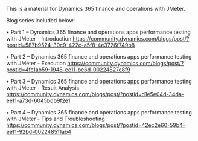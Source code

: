 This is a material for Dynamics 365 finance and operations with JMeter.

Blog series included below:

•	Part 1 – Dynamics 365 finance and operations apps performance testing with JMeter - Introduction https://community.dynamics.com/blogs/post/?postid=587b9524-30c9-422c-a5f8-4e3726f749b8

•	Part 2 – Dynamics 365 finance and operations apps performance testing with JMeter - Execution https://community.dynamics.com/blogs/post/?postid=4fc1ab59-1948-ee11-be6d-00224827e8f9

•	Part 3 – Dynamics 365 finance and operations apps performance testing with JMeter - Result Analysis https://community.dynamics.com/blogs/post/?postid=d1e5e04d-34da-ee11-a73d-6045bdb9f2e1

•	Part 4 – Dynamics 365 finance and operations apps performance testing with JMeter - Tips and Troubleshooting https://community.dynamics.com/blogs/post/?postid=42ec2e60-59b4-ee11-92bd-002248511ab4

